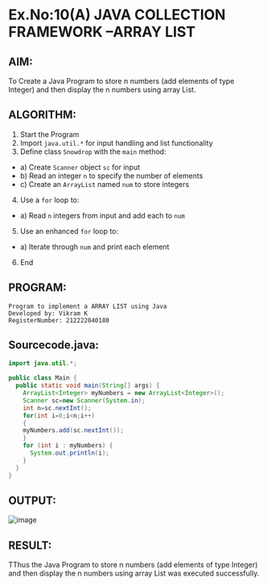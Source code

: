# Ex.No:10(A)  JAVA COLLECTION FRAMEWORK –ARRAY LIST
## AIM:
 To Create a Java Program to store n numbers (add elements of type Integer) and then display the n numbers using array List.

## ALGORITHM:
1.	Start the Program
2.	Import `java.util.*` for input handling and list functionality
3.	Define class `Snowdrop` with the `main` method:
-	a) Create `Scanner` object `sc` for input
-	b) Read an integer `n` to specify the number of elements
-	c) Create an `ArrayList` named `num` to store integers
4.	Use a `for` loop to:
-	a) Read `n` integers from input and add each to `num`
5.	Use an enhanced `for` loop to:
-	a) Iterate through `num` and print each element
6.	End

## PROGRAM:
 ```
Program to implement a ARRAY LIST using Java
Developed by: Vikram K
RegisterNumber: 212222040180
```

## Sourcecode.java:
```java
import java.util.*;

public class Main { 
  public static void main(String[] args) { 
    ArrayList<Integer> myNumbers = new ArrayList<Integer>();
    Scanner sc=new Scanner(System.in);
    int n=sc.nextInt();
    for(int i=0;i<n;i++)
    {
    myNumbers.add(sc.nextInt());
    }
    for (int i : myNumbers) {
      System.out.println(i);
    }
  } 
}
```

## OUTPUT:

![image](https://github.com/user-attachments/assets/04b4c73d-d59f-4773-8df5-221b7e041b2c)


## RESULT:
TThus the Java Program to store n numbers (add elements of type Integer) and then display the n numbers using array List was executed successfully.

